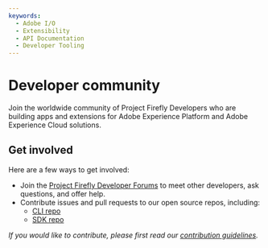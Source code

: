 ```yaml
---
keywords:
  - Adobe I/O
  - Extensibility
  - API Documentation
  - Developer Tooling
---
```


# Developer community

Join the worldwide community of Project Firefly Developers who are building apps and extensions for Adobe Experience Platform and Adobe Experience Cloud solutions.

## Get involved
 
Here are a few ways to get involved:

* Join the [Project Firefly Developer Forums](https://experienceleaguecommunities.adobe.com/t5/project-firefly/ct-p/project-firefly) to meet other developers, ask questions, and offer help.
* Contribute issues and pull requests to our open source repos, including:
    * [CLI repo](https://github.com/adobe/aio-cli)
    * [SDK repo]( https://github.com/adobe/aio-sdk)
    
*If you would like to contribute, please first read our [contribution guidelines](../guides/contribution_guides/index.md).* 
        
